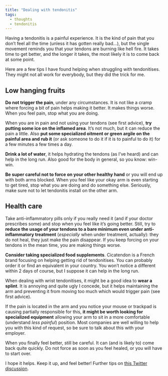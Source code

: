 ```yaml
---
title: "Dealing with tendonitis"
tags:
  - thoughts
  - tendonitis
---
```


Having a tendonitis is a painful experience. It is the kind of pain that you don’t feel all the time (unless it has gotten really bad…), but the single movement reminds you that your tendons are burning like hell fire. It takes time to get better, and the longer it takes, the most likely it is to come back at some point.

Here are a few tips I have found helping when struggling with tendonitises. They might not all work for everybody, but they did the trick for me.

## Low hanging fruits

**Do not trigger the pain**, under any circumstances. It is not like a cramp where forcing a bit of pain helps making it better. It makes things worse. When you feel pain, stop what you are doing.

When you are in pain and not using your tendons (see first advice), **try putting some ice on the inflamed area**. It’s not much, but it can reduce the pain a little. Also **put some specialized oitment or green argile on the painful area and rub it** (or ask someone to do it if it is to painful to do it) for a few minutes a few times a day.

**Drink a lot of water**, it helps hydrating the tendons (as I’ve heard) and can help in the long run. Also good for the body in general, so you know: win-win.

**Be super careful not to force on your other healthy hand** or you will end up with both arms blocked. When you feel like your okay arm is even starting to get tired, stop what you are doing and do something else. Seriously, make sure not to let tendonitis install on the other arm.

## Health care

Take anti-inflammatory pills only if you really need it (and if your doctor prescribes some) and stop when you feel like it’s going better. Still, try to **reduce the usage of your tendons to a bare minimum even under anti-inflammatory treatment** (_especially_ when under treatment, actually): they do not heal, they just make the pain disappear. If you keep forcing on your tendons in the mean time, you are making things worse.

**Consider taking specialized food supplements**. Cicatendon is a French brand focusing on helping getting rid of tendonitises. You can probably order it or find an equivalent in your country. You won’t notice a different within 2 days of course, but I suppose it can help in the long run.

When dealing with wrist tendonitises, it might be a good idea to **wear a splint**. It is annoying and quite ugly I concede, but it helps maintaining the arm and preventing it from moving too much which would trigger pain (see first advice).

If the pain is located in the arm and you notice your mouse or trackpad is causing partially responsible for this, **it might be worth looking for specialized equipment** allowing your arm to sit in a more comfortable (understand _less painful_) position. Most companies are well willing to help you with this kind of request, so be sure to talk about this with your employer.

When you finally feel better, still be careful. It can (and is likely to) come back quite quickly. Do not force as soon as you feel healed, or you will have to start over.

I hope it helps. Keep it up, and feel better! Further tips on [this Twitter discussion](https://twitter.com/SaraSoueidan/status/672032950683353094).
